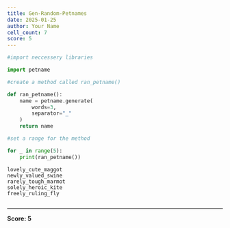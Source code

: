 ```yaml
---
title: Gen-Random-Petnames
date: 2025-01-25
author: Your Name
cell_count: 7
score: 5
---
```


```python
#import neccessery libraries
```


```python
import petname
```


```python
#create a method called ran_petname()
```


```python
def ran_petname():
    name = petname.generate(
        words=3,
        separator="_"
    )
    return name
```


```python
#set a range for the method
```


```python
for _ in range(5):
    print(ran_petname())
```

    lovely_cute_maggot
    newly_valued_swine
    rarely_tough_marmot
    solely_heroic_kite
    freely_ruling_fly



```python

```


---
**Score: 5**
